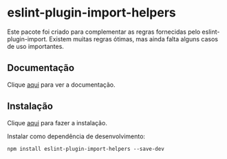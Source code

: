 # eslint-plugin-import-helpers

Este pacote foi criado para complementar as regras fornecidas pelo eslint-plugin-import. Existem muitas regras ótimas, mas ainda falta alguns casos de uso importantes.

## Documentação

Clique [aqui](https://github.com/Tibfib/eslint-plugin-import-helpers) para ver a documentação.

## Instalação

Clique [aqui](https://www.npmjs.com/package/eslint-plugin-import-helpers) para fazer a instalação.

Instalar como dependência de desenvolvimento:

```
npm install eslint-plugin-import-helpers --save-dev
```
